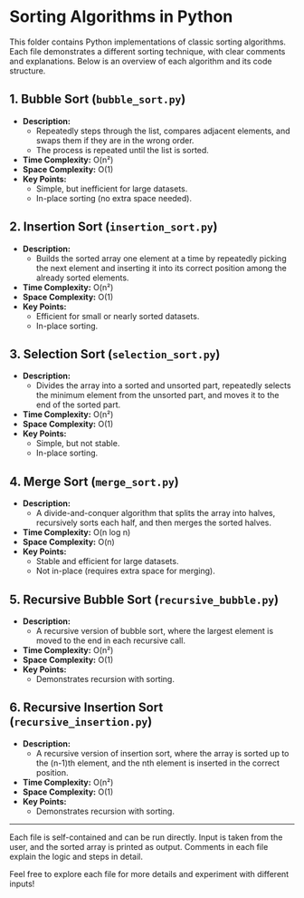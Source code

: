 # Sorting Algorithms in Python

This folder contains Python implementations of classic sorting algorithms. Each file demonstrates a different sorting technique, with clear comments and explanations. Below is an overview of each algorithm and its code structure.

## 1. Bubble Sort (`bubble_sort.py`)
- **Description:**
  - Repeatedly steps through the list, compares adjacent elements, and swaps them if they are in the wrong order.
  - The process is repeated until the list is sorted.
- **Time Complexity:** O(n²)
- **Space Complexity:** O(1)
- **Key Points:**
  - Simple, but inefficient for large datasets.
  - In-place sorting (no extra space needed).

## 2. Insertion Sort (`insertion_sort.py`)
- **Description:**
  - Builds the sorted array one element at a time by repeatedly picking the next element and inserting it into its correct position among the already sorted elements.
- **Time Complexity:** O(n²)
- **Space Complexity:** O(1)
- **Key Points:**
  - Efficient for small or nearly sorted datasets.
  - In-place sorting.

## 3. Selection Sort (`selection_sort.py`)
- **Description:**
  - Divides the array into a sorted and unsorted part, repeatedly selects the minimum element from the unsorted part, and moves it to the end of the sorted part.
- **Time Complexity:** O(n²)
- **Space Complexity:** O(1)
- **Key Points:**
  - Simple, but not stable.
  - In-place sorting.

## 4. Merge Sort (`merge_sort.py`)
- **Description:**
  - A divide-and-conquer algorithm that splits the array into halves, recursively sorts each half, and then merges the sorted halves.
- **Time Complexity:** O(n log n)
- **Space Complexity:** O(n)
- **Key Points:**
  - Stable and efficient for large datasets.
  - Not in-place (requires extra space for merging).

## 5. Recursive Bubble Sort (`recursive_bubble.py`)
- **Description:**
  - A recursive version of bubble sort, where the largest element is moved to the end in each recursive call.
- **Time Complexity:** O(n²)
- **Space Complexity:** O(1)
- **Key Points:**
  - Demonstrates recursion with sorting.

## 6. Recursive Insertion Sort (`recursive_insertion.py`)
- **Description:**
  - A recursive version of insertion sort, where the array is sorted up to the (n-1)th element, and the nth element is inserted in the correct position.
- **Time Complexity:** O(n²)
- **Space Complexity:** O(1)
- **Key Points:**
  - Demonstrates recursion with sorting.

---

Each file is self-contained and can be run directly. Input is taken from the user, and the sorted array is printed as output. Comments in each file explain the logic and steps in detail.

Feel free to explore each file for more details and experiment with different inputs!
